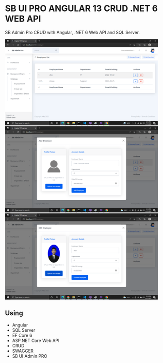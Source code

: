 # SB UI PRO ANGULAR 13 CRUD .NET 6 WEB API
SB Admin Pro CRUD with Angular, .NET 6 Web API and SQL Server.

![Alt Text](https://github.com/alkaren/Angular-13-.NET-6-WEB-API-SQL-Server-SB-UI-PRO/blob/main/example.png)
![Alt Text](https://github.com/alkaren/Angular-13-.NET-6-WEB-API-SQL-Server-SB-UI-PRO/blob/main/example2.png)
![Alt Text](https://github.com/alkaren/Angular-13-.NET-6-WEB-API-SQL-Server-SB-UI-PRO/blob/main/example3.png)

## Using
- Angular
- SQL Server
- EF Core 6
- ASP.NET Core Web API
- CRUD
- SWAGGER
- SB UI Admin PRO